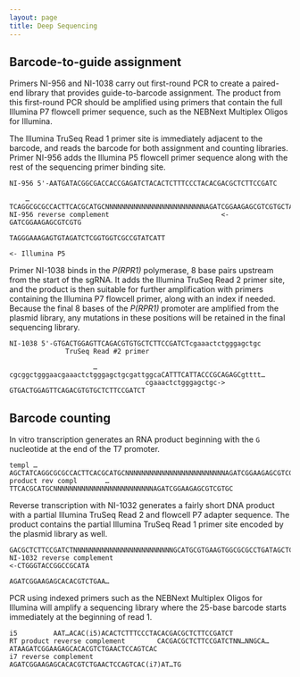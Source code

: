 ```yaml
---
layout: page
title: Deep Sequencing
---
```


## Barcode-to-guide assignment

Primers NI-956 and NI-1038 carry out first-round PCR to create a
paired-end library that provides guide-to-barcode assignment. The
product from this first-round PCR should be amplified using primers
that contain the full Illumina P7 flowcell primer sequence, such as
the NEBNext Multiplex Oligos for Illumina.

The Illumina TruSeq Read 1 primer site is immediately adjacent to the
barcode, and reads the barcode for both assignment and counting
libraries. Primer NI-956 adds the Illumina P5 flowcell primer sequence
along with the rest of the sequencing primer binding site.

```
NI-956 5'-AATGATACGGCGACCACCGAGATCTACACTCTTTCCCTACACGACGCTCTTCCGATC

    …TCAGGCGCGCCACTTCACGCATGCNNNNNNNNNNNNNNNNNNNNNNNNNAGATCGGAAGAGCGTCGTGCTATAGTGAGTCGTATTACATGCTCAAGAGCTCGATCCG…
NI-956 reverse complement                            <-GATCGGAAGAGCGTCGTG
                                                                         TAGGGAAAGAGTGTAGATCTCGGTGGTCGCCGTATCATT
                                                                                            <- Illumina P5
```

Primer NI-1038 binds in the _P(RPR1)_ polymerase, 8 base pairs
upstream from the start of the sgRNA. It adds the Illumina TruSeq Read
2 primer site, and the product is then suitable for further
amplification with primers containing the Illumina P7 flowcell primer,
along with an index if needed. Because the final 8 bases of the
_P(RPR1)_ promoter are amplified from the plasmid library, any
mutations in these positions will be retained in the final sequencing
library.

```
NI-1038 5'-GTGACTGGAGTTCAGACGTGTGCTCTTCCGATCTcgaaactctgggagctgc
              TruSeq Read #2 primer

                     …cgcggctgggaacgaaactctgggagctgcgattggcaCATTTCATTACCCGCAGAGCgtttt…
                                  cgaaactctgggagctgc->
GTGACTGGAGTTCAGACGTGTGCTCTTCCGATCT
```

## Barcode counting

In vitro transcription generates an RNA product beginning with the `G`
nucleotide at the end of the T7 promoter.

```
templ …AGCTATCAGGCGCGCCACTTCACGCATGCNNNNNNNNNNNNNNNNNNNNNNNNNAGATCGGAAGAGCGTCGTGCTATAGTGAGTCGTATTACATG…
product rev compl       …TTCACGCATGCNNNNNNNNNNNNNNNNNNNNNNNNNAGATCGGAAGAGCGTCGTGC
```

Reverse transcription with NI-1032 generates a fairly short DNA
product with a partial Illumina TruSeq Read 2 and flowcell P7 adapter
sequence. The product contains the partial Illumina TruSeq Read 1
primer site encoded by the plasmid library as well.

```
GACGCTCTTCCGATCTNNNNNNNNNNNNNNNNNNNNNNNNNGCATGCGTGAAGTGGCGCGCCTGATAGCTCGTTTAAACTGGGTACCGGCCGCATAGCGAACGTGTAGGGCAGCGTTTCC…
NI-1032 reverse complement                                                  <-CTGGGTACCGGCCGCATA
                                                                                                AGATCGGAAGAGCACACGTCTGAA…
```

PCR using indexed primers such as the NEBNext Multiplex Oligos for
Illumina will amplify a sequencing library where the 25-base barcode
starts immediately at the beginning of read 1.

```
i5         AAT…ACAC(i5)ACACTCTTTCCCTACACGACGCTCTTCCGATCT
RT product reverse complement        CACGACGCTCTTCCGATCTNN…NNGCA…ATAAGATCGGAAGAGCACACGTCTGAACTCCAGTCAC
i7 reverse complement                                               AGATCGGAAGAGCACACGTCTGAACTCCAGTCAC(i7)AT…TG
```